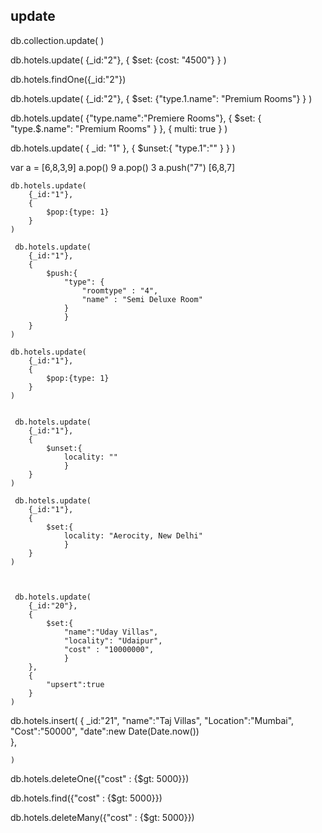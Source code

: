 ## update

db.collection.update(
<condition>
<what you want to update>
)

db.hotels.update(
{\_id:"2"},
{
$set: {cost: "4500"}
}
)

db.hotels.findOne({\_id:"2"})

db.hotels.update(
{\_id:"2"},
{
$set: {"type.1.name": "Premium Rooms"}
}
)

db.hotels.update(
{"type.name":"Premiere Rooms"},
{
$set: {
            "type.$.name": "Premium Rooms"
}
},
{
multi: true
}
)

db.hotels.update(
{
\_id: "1"
},
{
$unset:{
"type.1":""
}
}
)

var a = [6,8,3,9]
a.pop()
9
a.pop()
3
a.push("7")
[6,8,7]

    db.hotels.update(
        {_id:"1"},
        {
            $pop:{type: 1}
        }
    )

     db.hotels.update(
        {_id:"1"},
        {
            $push:{
                "type": {
                    "roomtype" : "4",
    		        "name" : "Semi Deluxe Room"
                }
                }
        }
    )

    db.hotels.update(
        {_id:"1"},
        {
            $pop:{type: 1}
        }
    )


     db.hotels.update(
        {_id:"1"},
        {
            $unset:{
                locality: ""
                }
        }
    )

     db.hotels.update(
        {_id:"1"},
        {
            $set:{
                locality: "Aerocity, New Delhi"
                }
        }
    )



     db.hotels.update(
        {_id:"20"},
        {
            $set:{
                "name":"Uday Villas",
                "locality": "Udaipur",
                "cost" : "10000000",
                }
        },
        {
            "upsert":true
        }
    )


   db.hotels.insert(
        {
            _id:"21",
            "name":"Taj Villas",
            "Location":"Mumbai",
            "Cost":"50000",
            "date":new Date(Date.now())           
        },
       
    )




db.hotels.deleteOne({"cost" : {$gt: 5000}})

db.hotels.find({"cost" : {$gt: 5000}})


db.hotels.deleteMany({"cost" : {$gt: 5000}})

